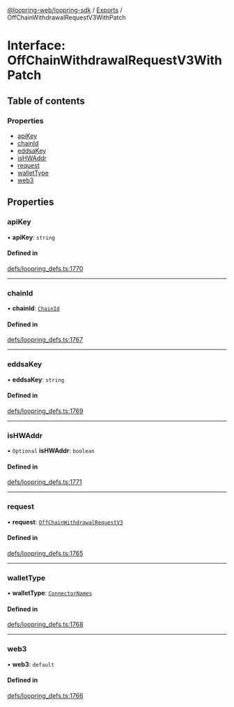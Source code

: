 [@loopring-web/loopring-sdk](../README.md) / [Exports](../modules.md) / OffChainWithdrawalRequestV3WithPatch

# Interface: OffChainWithdrawalRequestV3WithPatch

## Table of contents

### Properties

- [apiKey](OffChainWithdrawalRequestV3WithPatch.md#apikey)
- [chainId](OffChainWithdrawalRequestV3WithPatch.md#chainid)
- [eddsaKey](OffChainWithdrawalRequestV3WithPatch.md#eddsakey)
- [isHWAddr](OffChainWithdrawalRequestV3WithPatch.md#ishwaddr)
- [request](OffChainWithdrawalRequestV3WithPatch.md#request)
- [walletType](OffChainWithdrawalRequestV3WithPatch.md#wallettype)
- [web3](OffChainWithdrawalRequestV3WithPatch.md#web3)

## Properties

### apiKey

• **apiKey**: `string`

#### Defined in

[defs/loopring_defs.ts:1770](https://github.com/Loopring/loopring_sdk/blob/1830d54/src/defs/loopring_defs.ts#L1770)

___

### chainId

• **chainId**: [`ChainId`](../enums/ChainId.md)

#### Defined in

[defs/loopring_defs.ts:1767](https://github.com/Loopring/loopring_sdk/blob/1830d54/src/defs/loopring_defs.ts#L1767)

___

### eddsaKey

• **eddsaKey**: `string`

#### Defined in

[defs/loopring_defs.ts:1769](https://github.com/Loopring/loopring_sdk/blob/1830d54/src/defs/loopring_defs.ts#L1769)

___

### isHWAddr

• `Optional` **isHWAddr**: `boolean`

#### Defined in

[defs/loopring_defs.ts:1771](https://github.com/Loopring/loopring_sdk/blob/1830d54/src/defs/loopring_defs.ts#L1771)

___

### request

• **request**: [`OffChainWithdrawalRequestV3`](OffChainWithdrawalRequestV3.md)

#### Defined in

[defs/loopring_defs.ts:1765](https://github.com/Loopring/loopring_sdk/blob/1830d54/src/defs/loopring_defs.ts#L1765)

___

### walletType

• **walletType**: [`ConnectorNames`](../enums/ConnectorNames.md)

#### Defined in

[defs/loopring_defs.ts:1768](https://github.com/Loopring/loopring_sdk/blob/1830d54/src/defs/loopring_defs.ts#L1768)

___

### web3

• **web3**: `default`

#### Defined in

[defs/loopring_defs.ts:1766](https://github.com/Loopring/loopring_sdk/blob/1830d54/src/defs/loopring_defs.ts#L1766)
